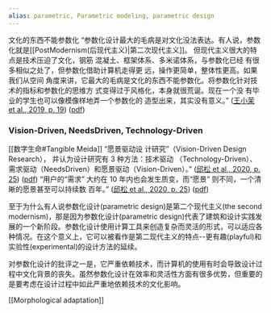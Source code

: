 ```yaml
---
alias: parametric, Parametric modeling, parametric design
---
```

文化的东西不能参数化
“参数化设计最大的毛病是对文化没法表达。有人说，参数化就是[[PostModernism(后现代主义)|第二次现代主义]]。 但现代主义很大的特点是技术压迫了文化，钢筋 混凝土、框架体系、多米诺体系，与参数化已经 有很多相似之处了，但参数化借助计算机走得更 远，操作更简单，整体性更高。如果我们从空间 角度来讲，它最大的毛病是文化的东西不能参数化。将参数化针对技术的指标和参数化的思维方 式变得过于风格化，本身就很荒诞。现在一个没 有毕业的学生也可以像模像样地弄一个参数化的 造型出来，其实没有意义。” ([王小茉 et al., 2019, p. 19](zotero://select/library/items/ELNL7BEN)) ([pdf](zotero://open-pdf/library/items/FS4WZWJZ?page=8&annotation=HMR3VMDG))


### Vision-Driven, NeedsDriven, Technology-Driven
[[数字生命#Tangible Meida]]
“愿景驱动设 计研究”（Vision-Driven Design Research）， 并认为设计研究有 3 种方法：技术驱动 （Technology-Driven）、需求驱动（NeedsDriven）和愿景驱动（Vision-Driven）。” ([邱松 et al., 2020, p. 25](zotero://select/library/items/E3CSLRX5)) ([pdf](zotero://open-pdf/library/items/DK4VHABH?page=4&annotation=XF89H33N))
“用户的“需求” 大约在 10 年内也会发生质变，而“愿景” 则不同，一个清晰的愿景甚至可以持续数 百年。” ([邱松 et al., 2020, p. 25](zotero://select/library/items/E3CSLRX5)) ([pdf](zotero://open-pdf/library/items/DK4VHABH?page=4&annotation=FYKZ26NW))

至于为什么有人说参数化设计(parametric design)是第二个现代主义(the second modernism)，那是因为参数化设计(parametric design)代表了建筑和设计实践发展的一个新阶段。参数化设计使用计算工具来创造复杂而灵活的形式，可以适应各种情况。在这个意义上，它可以被看作是第二现代主义的特点--更有趣(playful)和实验性(experimental)的设计方法的延续。

对参数化设计的批评之一是，它严重依赖技术，而计算机的使用有时会导致设计过程中文化背景的丧失。虽然参数化设计在效率和灵活性方面有很多优势，但重要的是要考虑在设计过程中如此严重地依赖技术的文化影响。



[[Morphological adaptation]]